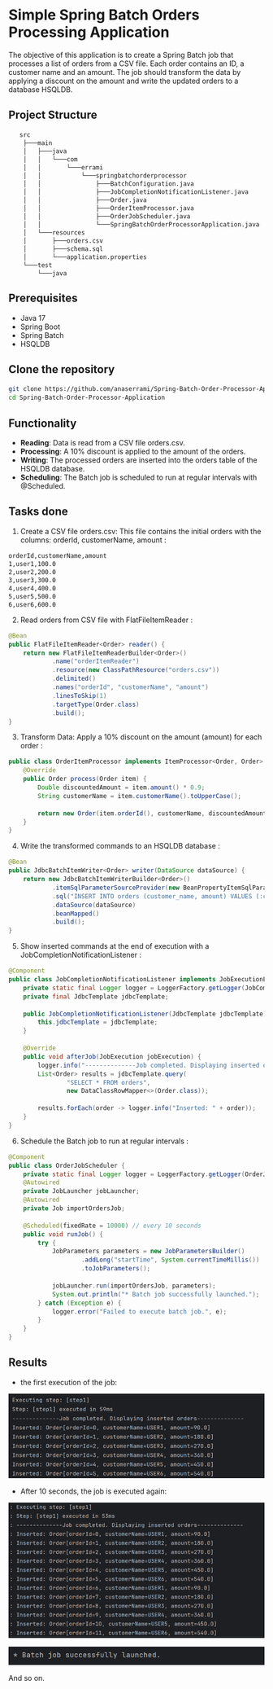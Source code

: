 # Simple Spring Batch Orders Processing Application

The objective of this application is to create a Spring Batch job that processes a list of orders from a CSV file. Each order contains an ID, a customer name and an amount. The job should transform the data by applying a discount on the amount and write the updated orders to a database HSQLDB.

## Project Structure
```
   src
    ├───main
    │   ├───java
    │   │   └───com
    │   │       └───errami
    │   │           └───springbatchorderprocessor
    │   │               ├───BatchConfiguration.java
    │   │               ├───JobCompletionNotificationListener.java
    │   │               ├───Order.java
    │   │               ├───OrderItemProcessor.java
    │   │               ├───OrderJobScheduler.java
    │   │               └───SpringBatchOrderProcessorApplication.java
    │   └───resources
    │       ├───orders.csv
    │       ├───schema.sql
    │       └───application.properties
    └───test
        └───java
```

## Prerequisites
- Java 17
- Spring Boot
- Spring Batch
- HSQLDB

## Clone the repository
```bash
git clone https://github.com/anaserrami/Spring-Batch-Order-Processor-Application.git
cd Spring-Batch-Order-Processor-Application
```

## Functionality
- **Reading**: Data is read from a CSV file orders.csv.
- **Processing**: A 10% discount is applied to the amount of the orders.
- **Writing**: The processed orders are inserted into the orders table of the HSQLDB database.
- **Scheduling**: The Batch job is scheduled to run at regular intervals with @Scheduled.

## Tasks done
1. Create a CSV file orders.csv: This file contains the initial orders with the columns: orderId, customerName, amount :
```
orderId,customerName,amount
1,user1,100.0
2,user2,200.0
3,user3,300.0
4,user4,400.0
5,user5,500.0
6,user6,600.0
```

2. Read orders from CSV file with FlatFileItemReader :
```java
@Bean
public FlatFileItemReader<Order> reader() {
    return new FlatFileItemReaderBuilder<Order>()
            .name("orderItemReader")
            .resource(new ClassPathResource("orders.csv"))
            .delimited()
            .names("orderId", "customerName", "amount")
            .linesToSkip(1)
            .targetType(Order.class)
            .build();
}
```

3. Transform Data: Apply a 10% discount on the amount (amount) for each order :
```java
public class OrderItemProcessor implements ItemProcessor<Order, Order> {
    @Override
    public Order process(Order item) {
        Double discountedAmount = item.amount() * 0.9;
        String customerName = item.customerName().toUpperCase();

        return new Order(item.orderId(), customerName, discountedAmount);
    }
}
```

4. Write the transformed commands to an HSQLDB database :
```java
@Bean
public JdbcBatchItemWriter<Order> writer(DataSource dataSource) {
    return new JdbcBatchItemWriterBuilder<Order>()
            .itemSqlParameterSourceProvider(new BeanPropertyItemSqlParameterSourceProvider<>())
            .sql("INSERT INTO orders (customer_name, amount) VALUES (:customerName, :amount)")
            .dataSource(dataSource)
            .beanMapped()
            .build();
}
```

5. Show inserted commands at the end of execution with a JobCompletionNotificationListener :
```java
@Component
public class JobCompletionNotificationListener implements JobExecutionListener {
    private static final Logger logger = LoggerFactory.getLogger(JobCompletionNotificationListener.class);
    private final JdbcTemplate jdbcTemplate;

    public JobCompletionNotificationListener(JdbcTemplate jdbcTemplate) {
        this.jdbcTemplate = jdbcTemplate;
    }

    @Override
    public void afterJob(JobExecution jobExecution) {
        logger.info("--------------Job completed. Displaying inserted orders--------------");
        List<Order> results = jdbcTemplate.query(
                "SELECT * FROM orders",
                new DataClassRowMapper<>(Order.class));

        results.forEach(order -> logger.info("Inserted: " + order));
    }
}
```

6. Schedule the Batch job to run at regular intervals :
```java
@Component
public class OrderJobScheduler {
    private static final Logger logger = LoggerFactory.getLogger(OrderJobScheduler.class);
    @Autowired
    private JobLauncher jobLauncher;
    @Autowired
    private Job importOrdersJob;

    @Scheduled(fixedRate = 10000) // every 10 seconds
    public void runJob() {
        try {
            JobParameters parameters = new JobParametersBuilder()
                    .addLong("startTime", System.currentTimeMillis())
                    .toJobParameters();

            jobLauncher.run(importOrdersJob, parameters);
            System.out.println("* Batch job successfully launched.");
        } catch (Exception e) {
            logger.error("Failed to execute batch job.", e);
        }
    }
}
```

## Results
- the first execution of the job:

![img.png](assets/img.png)
- After 10 seconds, the job is executed again:

![img_1.png](assets/img_1.png)

![img_2.png](assets/img_2.png)

And so on.